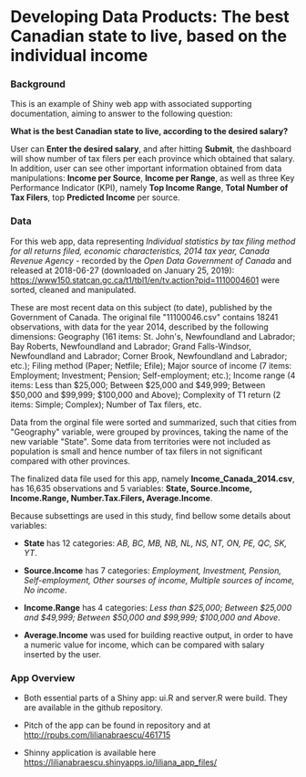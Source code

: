 # Developing Data Products: The best Canadian state to live, based on the individual income

### Background

This is an example of Shiny web app with associated supporting documentation, aiming to answer to the following question:

**What is the best Canadian state to live, according to the desired salary?**

User can **Enter the desired salary**, and after hitting **Submit**, the dashboard will show number of tax filers per each province which obtained that salary. In addition, user can see other important information obtained from data manipulations: **Income per Source**, **Income per Range**, as well as three Key Performance Indicator (KPI), namely **Top Income Range**, **Total Number of Tax Filers**, top **Predicted Income** per source.


### Data

For this web app, data representing *Individual statistics by tax filing method for all returns filed, economic characteristics, 2014 tax year, Canada Revenue Agency* - recorded by the *Open Data Government of Canada* and released at 2018-06-27 (downloaded on January 25, 2019): https://www150.statcan.gc.ca/t1/tbl1/en/tv.action?pid=1110004601 were sorted, cleaned and manipulated.

These are most recent data on this subject (to date), published by the Government of Canada. The original file "11100046.csv" contains 18241 observations, with data for the year 2014, described by the following dimensions: Geography (161 items: St. John's, Newfoundland and Labrador; Bay Roberts, Newfoundland and Labrador; Grand Falls-Windsor, Newfoundland and Labrador; Corner Brook, Newfoundland and Labrador; etc.); Filing method (Paper; Netfile; Efile); Major source of income (7 items: Employment; Investment; Pension; Self-employment; etc.); Income range (4 items: Less than $25,000; Between $25,000 and $49,999; Between $50,000 and $99,999; $100,000 and Above); Complexity of T1 return (2 items: Simple; Complex); Number of Tax filers, etc.

Data from the orginal file were sorted and summarized, such that cities from "Geography" variable, were grouped by provinces, taking the name of the new variable "State". Some data from territories were not included as population is small and hence number of tax filers in not significant compared with other provinces. 

The finalized data file used for this app, namely **Income_Canada_2014.csv**, has 16,635 observations and 5 variables: **State, Source.Income, Income.Range, Number.Tax.Filers, Average.Income**.

Because subsettings are used in this study, find bellow some details about variables:

- **State** has 12 categories: *AB, BC, MB, NB, NL, NS, NT, ON, PE, QC, SK, YT*.

- **Source.Income** has 7 categories: *Employment, Investment, Pension, Self-employment, Other sourses of income, Multiple sources of income, No income*.

- **Income.Range** has 4 categories: *Less than $25,000; Between $25,000 and $49,999; Between $50,000 and $99,999; $100,000 and Above*.

- **Average.Income** was used for building reactive output, in order to have a numeric value for income, which can be compared with salary inserted by the user.


### App Overview

- Both essential parts of a Shiny app: ui.R and server.R were build. They are available in the github repository.

- Pitch of the app can be found in repository and at http://rpubs.com/lilianabraescu/461715

- Shinny application is available here https://lilianabraescu.shinyapps.io/liliana_app_files/

